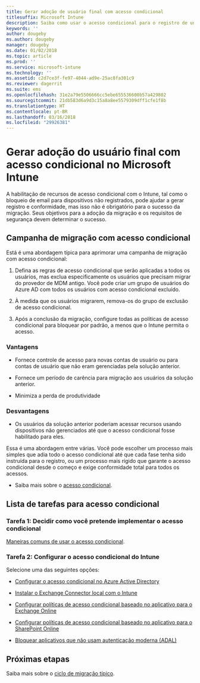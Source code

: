 ```yaml
---
title: Gerar adoção de usuário final com acesso condicional
titlesuffix: Microsoft Intune
description: Saiba como usar o acesso condicional para o registro de unidade no Microsoft Intune.
keywords: ''
author: dougeby
ms.author: dougeby
manager: dougeby
ms.date: 01/02/2018
ms.topic: article
ms.prod: ''
ms.service: microsoft-intune
ms.technology: ''
ms.assetid: c2d7ce3f-fe97-4044-ad9e-25ac8fa301c9
ms.reviewer: dagerrit
ms.suite: ems
ms.openlocfilehash: 31e2a79e5506666cc5ebe655536600b57a429802
ms.sourcegitcommit: 21db583d6a9d3c15a8a8ee5579309dff1cfe1f8b
ms.translationtype: HT
ms.contentlocale: pt-BR
ms.lasthandoff: 03/16/2018
ms.locfileid: "29926381"
---
```

# <a name="drive-end-user-adoption-with-conditional-access-in-microsoft-intune"></a>Gerar adoção do usuário final com acesso condicional no Microsoft Intune

A habilitação de recursos de acesso condicional com o Intune, tal como o bloqueio de email para dispositivos não registrados, pode ajudar a gerar registro e conformidade, mas isso não é obrigatório para o sucesso da migração. Seus objetivos para a adoção da migração e os requisitos de segurança devem determinar o sucesso.

## <a name="migration-campaign-with-conditional-access"></a>Campanha de migração com acesso condicional

Está é uma abordagem típica para aprimorar uma campanha de migração com acesso condicional:

1.  Defina as regras de acesso condicional que serão aplicadas a todos os usuários, mas exclua especificamente os usuários que precisam migrar do provedor de MDM antigo. Você pode criar um grupo de usuários do Azure AD com todos os usuários com acesso condicional excluído.

2.  À medida que os usuários migrarem, remova-os do grupo de exclusão de acesso condicional.

3.  Após a conclusão da migração, configure todas as políticas de acesso condicional para bloquear por padrão, a menos que o Intune permita o acesso.

### <a name="advantages"></a>Vantagens

-   Fornece controle de acesso para novas contas de usuário ou para contas de usuário que não eram gerenciadas pela solução anterior.

-   Fornece um período de carência para migração aos usuários da solução anterior.

-   Minimiza a perda de produtividade

### <a name="disadvantages"></a>Desvantagens

-   Os usuários da solução anterior poderiam acessar recursos usando dispositivos não gerenciados até que o acesso condicional fosse habilitado para eles.


Essa é uma abordagem entre várias. Você pode escolher um processo mais simples que adia todo o acesso condicional até que cada fase tenha sido instruída para o registro, ou um processo mais rígido que garante o acesso condicional desde o começo e exige conformidade total para todos os acessos.

-   Saiba mais sobre o [acesso condicional](conditional-access.md).

## <a name="task-list-for-conditional-access"></a>Lista de tarefas para acesso condicional

### <a name="task-1-decide-how-you-are-going-to-implement-conditional-access"></a>Tarefa 1: Decidir como você pretende implementar o acesso condicional

[Maneiras comuns de usar o acesso condicional](conditional-access-intune-common-ways-use.md).

### <a name="task-2-set-up-intune-conditional-access"></a>Tarefa 2: Configurar o acesso condicional do Intune

Selecione uma das seguintes opções:

-   [Configurar o acesso condicional no Azure Active Directory](https://docs.microsoft.com/azure/active-directory/active-directory-conditional-access-azure-portal)

-   [Instalar o Exchange Connector local com o Intune](exchange-connector-install.md)

-   [Configurar políticas de acesso condicional baseado no aplicativo para o Exchange Online](app-based-conditional-access-intune-create.md)

-   [Configurar políticas de acesso condicional baseado no aplicativo para o SharePoint Online](app-based-conditional-access-intune-create.md)

-   [Bloquear aplicativos que não usam autenticação moderna (ADAL)](app-modern-authentication-block.md)

## <a name="next-steps"></a>Próximas etapas

Saiba mais sobre o [ciclo de migração típico](migration-guide-cycle.md).
